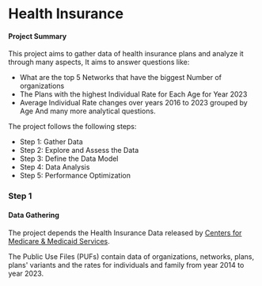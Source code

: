 # Health Insurance

#### Project Summary
This project aims to gather data of health insurance plans and analyze it through many aspects, It aims to answer questions like:
- What are the top 5 Networks that have the biggest Number of organizations
- The Plans with the highest Individual Rate for Each Age for Year 2023
- Average Individual Rate changes over years 2016 to 2023 grouped by Age
And many more analytical questions.

The project follows the following steps:
* Step 1: Gather Data
* Step 2: Explore and Assess the Data
* Step 3: Define the Data Model
* Step 4: Data Analysis
* Step 5: Performance Optimization


### Step 1 
#### Data Gathering

The project depends the Health Insurance Data released by [Centers for Medicare & Medicaid Services](https://www.cms.gov/marketplace/resources/data/public-use-files).

The Public Use Files (PUFs) contain data of organizations, networks, plans, plans' variants and the rates for individuals and family from year 2014 to year 2023.


